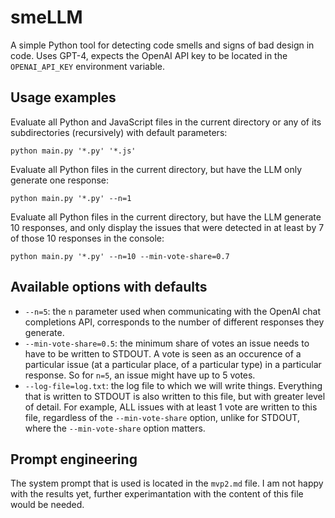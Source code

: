 
# smeLLM

A simple Python tool for detecting code smells and signs of bad design in code. Uses GPT-4, expects the OpenAI API key to be located in the `OPENAI_API_KEY` environment variable.

## Usage examples

Evaluate all Python and JavaScript files in the current directory or any of its subdirectories (recursively) with default parameters:

    python main.py '*.py' '*.js'

Evaluate all Python files in the current directory, but have the LLM only generate one response:

    python main.py '*.py' --n=1

Evaluate all Python files in the current directory, but have the LLM generate 10 responses, and only display the issues that were detected in at least by 7 of those 10 responses in the console:

    python main.py '*.py' --n=10 --min-vote-share=0.7

## Available options with defaults

- `--n=5`: the `n` parameter used when communicating with the OpenAI chat completions API, corresponds to the number of different responses they generate.
- `--min-vote-share=0.5`: the minimum share of votes an issue needs to have to be written to STDOUT. A vote is seen as an occurence of a particular issue (at a particular place, of a particular type) in a particular response. So for `n=5`, an issue might have up to 5 votes. 
- `--log-file=log.txt`: the log file to which we will write things. Everything that is written to STDOUT is also written to this file, but with greater level of detail. For example, ALL issues with at least 1 vote are written to this file, regardless of the `--min-vote-share` option, unlike for STDOUT, where the `--min-vote-share` option matters.

## Prompt engineering

The system prompt that is used is located in the `mvp2.md` file. I am not happy with the results yet, further experimantation with the content of this file would be needed.
